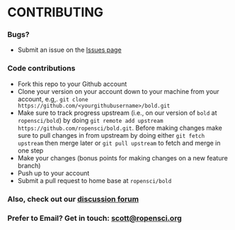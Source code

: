# CONTRIBUTING #

### Bugs?

* Submit an issue on the [Issues page](https://github.com/ropensci/bold/issues)

### Code contributions

* Fork this repo to your Github account
* Clone your version on your account down to your machine from your account, e.g,. `git clone https://github.com/<yourgithubusername>/bold.git`
* Make sure to track progress upstream (i.e., on our version of `bold` at `ropensci/bold`) by doing `git remote add upstream https://github.com/ropensci/bold.git`. Before making changes make sure to pull changes in from upstream by doing either `git fetch upstream` then merge later or `git pull upstream` to fetch and merge in one step
* Make your changes (bonus points for making changes on a new feature branch)
* Push up to your account
* Submit a pull request to home base at `ropensci/bold`

### Also, check out our [discussion forum](https://discuss.ropensci.org)

### Prefer to Email? Get in touch: [scott@ropensci.org](mailto:scott@ropensci.org)
